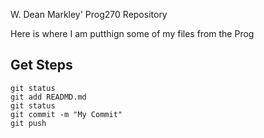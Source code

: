 W. Dean Markley' Prog270 Repository

Here is where I am putthign some of my files from the Prog

## Get Steps

```
git status
git add READMD.md
git status
git commit -m "My Commit"
git push
```


